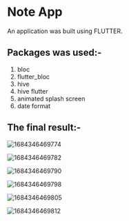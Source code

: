 # Note App

An application was built using FLUTTER.  

## Packages was used:-  
1) bloc  
2) flutter_bloc  
3) hive  
4) hive flutter  
5) animated splash screen  
6) date format  

## The final result:-  
![1684346469774](https://github.com/Nada120/note-app/assets/74355967/62bd16c0-c459-4a55-9fbb-c068cbadd8dd)  

![1684346469782](https://github.com/Nada120/note-app/assets/74355967/f17ec1b9-93a5-4923-9fbf-16618e976af3)  

![1684346469790](https://github.com/Nada120/note-app/assets/74355967/ef10b36b-3a73-433d-8708-e0f69bc64e15)  

![1684346469798](https://github.com/Nada120/note-app/assets/74355967/1fb705d8-dd6f-43c3-9ddc-edae4cc11ba2)  

![1684346469805](https://github.com/Nada120/note-app/assets/74355967/12ce3162-861b-4256-8482-37504887581a)  

![1684346469812](https://github.com/Nada120/note-app/assets/74355967/96f659ac-9a6a-4cba-a278-79db8b87bb6f)  
